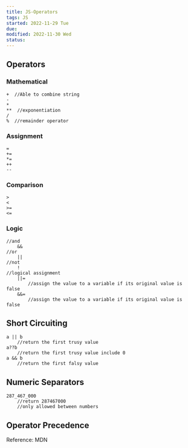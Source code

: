 ```yaml
---
title: JS-Operators
tags: JS
started: 2022-11-29 Tue
due: 
modified: 2022-11-30 Wed
status: 
---
```

## Operators
### Mathematical

```
+  //Able to combine string
-
*
**  //exponentiation
/
%  //remainder operator
```

### Assignment

```
=
+=
*=
++
--
```

### Comparison

```
>
<
>=
<=
```

### Logic

```
//and
	&&
//or
	||
//not
	!
//logical assignment
	||=
		//assign the value to a variable if its original value is false
	&&=
		//assign the value to a variable if its original value is false
```

## Short Circuiting

```
a || b
	//return the first trusy value
a??b
	//return the first trusy value include 0
a && b
	//return the first falsy value
```

## Numeric Separators

```
287_467_000
	//return 287467000
	//only allowed between numbers
```

## Operator Precedence
Reference: MDN